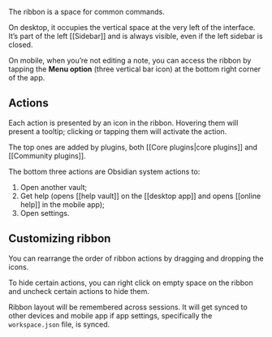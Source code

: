 The ribbon is a space for common commands.

On desktop, it occupies the vertical space at the very left of the interface. It’s part of the left [[Sidebar]] and is always visible, even if the left sidebar is closed.

On mobile, when you’re not editing a note, you can access the ribbon by tapping the **Menu option** (three vertical bar icon) at the bottom right corner of the app.

## Actions

Each action is presented by an icon in the ribbon. Hovering them will present a tooltip; clicking or tapping them will activate the action.

The top ones are added by plugins, both [[Core plugins|core plugins]] and [[Community plugins]].

The bottom three actions are Obsidian system actions to:

1. Open another vault;
2. Get help (opens [[help vault]] on the [[desktop app]] and opens [[online help]] in the mobile app);
3. Open settings.

## Customizing ribbon

You can rearrange the order of ribbon actions by dragging and dropping the icons. 

To hide certain actions, you can right click on empty space on the ribbon and uncheck certain actions to hide them.

Ribbon layout will be remembered across sessions. It will get synced to other devices and mobile app if app settings, specifically the `workspace.json` file, is synced.
